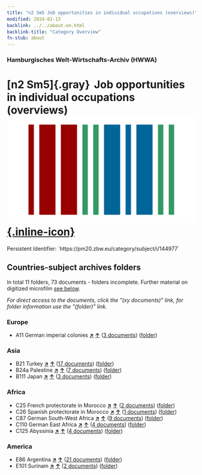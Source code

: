 ```yaml
---
title: "n2 Sm5 Job opportunities in individual occupations (overviews)"
modified: 2024-01-13
backlink: ../../about.en.html
backlink-title: "Category Overview"
fn-stub: about
---
```


### Hamburgisches Welt-Wirtschafts-Archiv (HWWA)

# [n2 Sm5]{.gray}&#8201; Job opportunities in individual occupations (overviews) &#160; [![Wikidata](/images/Wikidata-logo.svg "Wikidata"){.inline-icon}](http://www.wikidata.org/entity/Q104710417)

<div class="hint">Persistent Identifier: `https://pm20.zbw.eu/category/subject/i/144977`</div>







## Countries-subject archives folders







In total 11 folders, 73 documents - folders incomplete. Further material on digitized microfilm [see below](#filmsections).

_For direct access to the documents, click the "(xy documents)" link, for folder information use the "(folder)" link._



### Europe

- A11 German imperial colonies [**&nearr;**](../../../geo/i/140960/about.en.html "German imperial colonies (all folders)") [**&uarr;**](../../../geo/about.en.html#A11 "Country category system") (<a href="https://pm20.zbw.eu/iiifview/folder/sh/140960,144977" title="about: German imperial colonies : Job opportunities in individual occupations (overviews)" target="_blank">3 documents</a>) ([folder](../../../../folder/sh/1409xx/140960/1449xx/144977/about.en.html))

### Asia

- B21 Turkey [**&nearr;**](../../../geo/i/141111/about.en.html "Turkey (all folders)") [**&uarr;**](../../../geo/about.en.html#B21 "Country category system") (<a href="https://pm20.zbw.eu/iiifview/folder/sh/141111,144977" title="about: Turkey : Job opportunities in individual occupations (overviews)" target="_blank">17 documents</a>) ([folder](../../../../folder/sh/1411xx/141111/1449xx/144977/about.en.html))
- B24a Palestine [**&nearr;**](../../../geo/i/141115/about.en.html "Palestine (all folders)") [**&uarr;**](../../../geo/about.en.html#B24a "Country category system") (<a href="https://pm20.zbw.eu/iiifview/folder/sh/141115,144977" title="about: Palestine : Job opportunities in individual occupations (overviews)" target="_blank">7 documents</a>) ([folder](../../../../folder/sh/1411xx/141115/1449xx/144977/about.en.html))
- B111 Japan [**&nearr;**](../../../geo/i/141272/about.en.html "Japan (all folders)") [**&uarr;**](../../../geo/about.en.html#B111 "Country category system") (<a href="https://pm20.zbw.eu/iiifview/folder/sh/141272,144977" title="about: Japan : Job opportunities in individual occupations (overviews)" target="_blank">3 documents</a>) ([folder](../../../../folder/sh/1412xx/141272/1449xx/144977/about.en.html))

### Africa

- C25 French protectorate in Morocco [**&nearr;**](../../../geo/i/141358/about.en.html "French protectorate in Morocco (all folders)") [**&uarr;**](../../../geo/about.en.html#C25 "Country category system") (<a href="https://pm20.zbw.eu/iiifview/folder/sh/141358,144977" title="about: French protectorate in Morocco : Job opportunities in individual occupations (overviews)" target="_blank">2 documents</a>) ([folder](../../../../folder/sh/1413xx/141358/1449xx/144977/about.en.html))
- C26 Spanish protectorate in Morocco [**&nearr;**](../../../geo/i/141359/about.en.html "Spanish protectorate in Morocco (all folders)") [**&uarr;**](../../../geo/about.en.html#C26 "Country category system") (<a href="https://pm20.zbw.eu/iiifview/folder/sh/141359,144977" title="about: Spanish protectorate in Morocco : Job opportunities in individual occupations (overviews)" target="_blank">1 documents</a>) ([folder](../../../../folder/sh/1413xx/141359/1449xx/144977/about.en.html))
- C87 German South-West Africa [**&nearr;**](../../../geo/i/141450/about.en.html "German South-West Africa (all folders)") [**&uarr;**](../../../geo/about.en.html#C87 "Country category system") (<a href="https://pm20.zbw.eu/iiifview/folder/sh/141450,144977" title="about: German South-West Africa : Job opportunities in individual occupations (overviews)" target="_blank">9 documents</a>) ([folder](../../../../folder/sh/1414xx/141450/1449xx/144977/about.en.html))
- C110 German East Africa [**&nearr;**](../../../geo/i/141471/about.en.html "German East Africa (all folders)") [**&uarr;**](../../../geo/about.en.html#C110 "Country category system") (<a href="https://pm20.zbw.eu/iiifview/folder/sh/141471,144977" title="about: German East Africa : Job opportunities in individual occupations (overviews)" target="_blank">4 documents</a>) ([folder](../../../../folder/sh/1414xx/141471/1449xx/144977/about.en.html))
- C125 Abyssinia [**&nearr;**](../../../geo/i/141482/about.en.html "Abyssinia (all folders)") [**&uarr;**](../../../geo/about.en.html#C125 "Country category system") (<a href="https://pm20.zbw.eu/iiifview/folder/sh/141482,144977" title="about: Abyssinia : Job opportunities in individual occupations (overviews)" target="_blank">4 documents</a>) ([folder](../../../../folder/sh/1414xx/141482/1449xx/144977/about.en.html))

### America

- E86 Argentina [**&nearr;**](../../../geo/i/141692/about.en.html "Argentina (all folders)") [**&uarr;**](../../../geo/about.en.html#E86 "Country category system") (<a href="https://pm20.zbw.eu/iiifview/folder/sh/141692,144977" title="about: Argentina : Job opportunities in individual occupations (overviews)" target="_blank">21 documents</a>) ([folder](../../../../folder/sh/1416xx/141692/1449xx/144977/about.en.html))
- E101 Surinam [**&nearr;**](../../../geo/i/141699/about.en.html "Surinam (all folders)") [**&uarr;**](../../../geo/about.en.html#E101 "Country category system") (<a href="https://pm20.zbw.eu/iiifview/folder/sh/141699,144977" title="about: Surinam : Job opportunities in individual occupations (overviews)" target="_blank">2 documents</a>) ([folder](../../../../folder/sh/1416xx/141699/1449xx/144977/about.en.html))



<a id="filmsections" />













